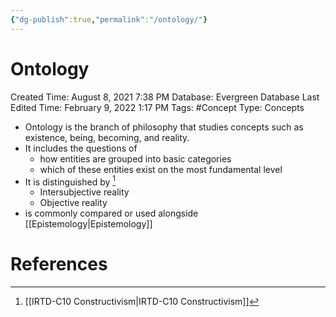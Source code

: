 ```yaml
---
{"dg-publish":true,"permalink":"/ontology/"}
---
```


# Ontology

Created Time: August 8, 2021 7:38 PM
Database: Evergreen Database
Last Edited Time: February 9, 2022 1:17 PM
Tags: #Concept
Type: Concepts

- Ontology is the branch of philosophy that studies concepts such as existence, being, becoming, and reality.
- It includes the questions of
    - how entities are grouped into basic categories
    - which of these entities exist on the most fundamental level
- It is distinguished by [^1]
    - Intersubjective reality
    - Objective reality
- is commonly compared or used alongside [[Epistemology\|Epistemology]]

# References

[^1]: [[IRTD-C10  Constructivism\|IRTD-C10  Constructivism]]